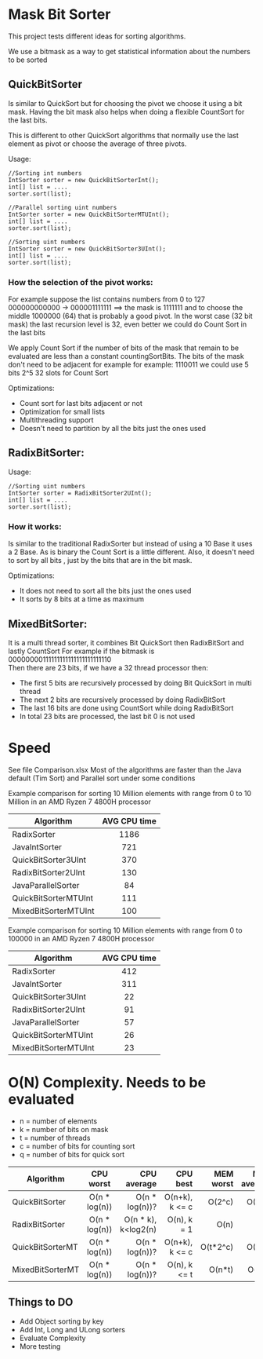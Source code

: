 # Mask Bit Sorter
This project tests different ideas for sorting algorithms. 

We use a bitmask as a way to get statistical information about the numbers to be sorted

## QuickBitSorter
Is similar to QuickSort but for choosing the pivot we choose it using a bit mask. 
Having the bit mask also helps when doing a flexible CountSort for the last bits.

This is different to other QuickSort algorithms that normally use the last element as pivot or choose the average of three
pivots.

Usage:
```
//Sorting int numbers 
IntSorter sorter = new QuickBitSorterInt();
int[] list = ....
sorter.sort(list);
```
```
//Parallel sorting uint numbers 
IntSorter sorter = new QuickBitSorterMTUInt();
int[] list = ....
sorter.sort(list);
```
```
//Sorting uint numbers 
IntSorter sorter = new QuickBitSorter3UInt();
int[] list = ....
sorter.sort(list);
```

### How the selection of the pivot works:

For example suppose the list contains numbers from 0 to 127 
000000000000 -> 000001111111  ==>  the mask is 1111111 and to choose the middle 1000000 (64) that is probably a good pivot.
In the worst case (32 bit mask) the last recursion level is 32, even better we could do Count Sort in the last bits

We apply Count Sort if the number of bits of the mask that remain to be evaluated are less than a constant countingSortBits.
The bits of the mask don't need to be adjacent for example for example: 1110011 we could use 5 bits 2^5 32 slots for Count Sort

Optimizations:
- Count sort for last bits adjacent or not
- Optimization for small lists
- Multithreading support
- Doesn't need to partition by all the bits just the ones used


## RadixBitSorter:

Usage:
```
//Sorting uint numbers 
IntSorter sorter = RadixBitSorter2UInt();
int[] list = ....
sorter.sort(list);
```
### How it works:

Is similar to the traditional RadixSorter but instead of using a 10 Base it uses a 2 Base.
As is binary the Count Sort is a little different. Also, it doesn't need to sort by all bits
, just by the bits that are in the bit mask.

Optimizations:
- It does not need to sort all the bits just the ones used
- It sorts by 8 bits at a time as maximum

## MixedBitSorter:
It is a multi thread sorter, it combines Bit QuickSort  then RadixBitSort and lastly CountSort
For example if the bitmask is 00000000111111111111111111111110  
Then there are 23 bits, if we have a 32 thread processor then:

- The first 5 bits are recursively processed by doing Bit QuickSort in multi thread
- The next 2 bits are recursively processed by doing RadixBitSort
- The last 16 bits are done using CountSort while doing RadixBitSort
- In total 23 bits are processed, the last bit 0 is not used

# Speed
See file Comparison.xlsx
Most of the algorithms are faster than the Java default (Tim Sort) and Parallel sort under some conditions

Example comparison for sorting 10 Million elements with range from 0 to 10 Million in an AMD Ryzen 7 4800H processor

| Algorithm        | AVG CPU time  |
| ---------------- |:-------------:|
|RadixSorter|1186|
|JavaIntSorter|721|
|QuickBitSorter3UInt|370|
|RadixBitSorter2UInt|130|
|JavaParallelSorter|84|
|QuickBitSorterMTUInt|111|
|MixedBitSorterMTUInt|100|

Example comparison for sorting 10 Million elements with range from 0 to 100000 in an AMD Ryzen 7 4800H processor

| Algorithm        | AVG CPU time  |
| ---------------- |:-------------:|
|RadixSorter|412|
|JavaIntSorter|311|
|QuickBitSorter3UInt|22|
|RadixBitSorter2UInt|91|
|JavaParallelSorter|57|
|QuickBitSorterMTUInt|26|
|MixedBitSorterMTUInt|23|

# O(N) Complexity. Needs to be evaluated

- n = number of elements
- k = number of bits on mask
- t = number of threads
- c = number of bits for counting sort
- q = number of bits for quick sort


| Algorithm        | CPU worst     | CPU average         | CPU best       | MEM worst | MEM average | MEM best |
| ---------------- |:-------------:| -------------------:| --------------:| ---------:| -----------:|---------:|
| QuickBitSorter   | O(n * log(n)) | O(n * log(n))?      | O(n+k), k <= c | O(2^c)    | O(2^c)      |    1     |
| RadixBitSorter   | O(n * log(n)) | O(n * k), k<log2(n) | O(n), k = 1    | O(n)      | O(n)        |    1     |
| QuickBitSorterMT | O(n * log(n)) | O(n * log(n))?      | O(n+k), k <= c | O(t*2^c)  | O(2^c)      |    1     |
| MixedBitSorterMT | O(n * log(n)) | O(n * log(n))?      | O(n), k <= t   | O(n*t)    | O(n*t)      |  O(2^c)  |

## Things to DO
- Add Object sorting by key
- Add Int, Long and ULong sorters
- Evaluate Complexity
- More testing
